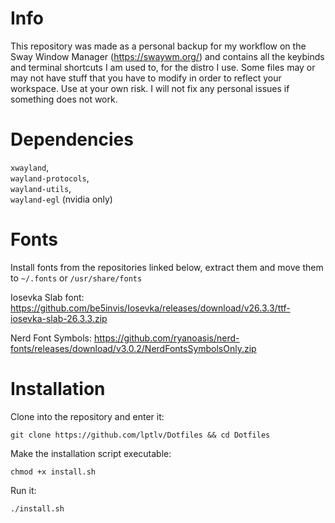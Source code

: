 # Info

This repository was made as a personal backup for my workflow on the Sway Window Manager (https://swaywm.org/) and contains all the keybinds and terminal shortcuts I am used to, for the distro I use. Some files may or may not have stuff that you have to modify in order to reflect your workspace. Use at your own risk. I will not fix any personal issues if something does not work.

# Dependencies

```xwayland```, \
```wayland-protocols```, \
```wayland-utils```, \
```wayland-egl``` (nvidia only)

# Fonts

Install fonts from the repositories linked below, extract them and move them to ```~/.fonts``` or ```/usr/share/fonts```

Iosevka Slab font: https://github.com/be5invis/Iosevka/releases/download/v26.3.3/ttf-iosevka-slab-26.3.3.zip

Nerd Font Symbols: https://github.com/ryanoasis/nerd-fonts/releases/download/v3.0.2/NerdFontsSymbolsOnly.zip

# Installation

Clone into the repository and enter it:
```
git clone https://github.com/lptlv/Dotfiles && cd Dotfiles
```

Make the installation script executable:
```
chmod +x install.sh
```

Run it:
```
./install.sh
```
